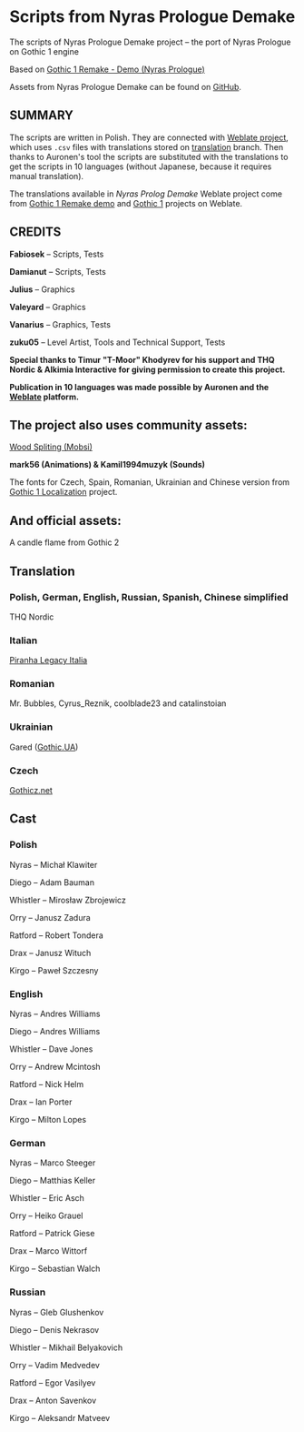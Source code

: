 # Scripts from Nyras Prologue Demake 
The scripts of Nyras Prologue Demake project – the port of Nyras Prologue on Gothic 1 engine

Based on [Gothic 1 Remake - Demo (Nyras Prologue)](https://store.steampowered.com/app/3448280/Gothic_1_Remake__Demo_Nyras_Prologue)

Assets from Nyras Prologue Demake can be found on [GitHub](https://github.com/Nyras-Enjoyers/nyras-prologue-demake-assets).

## SUMMARY

The scripts are written in Polish. They are connected with [Weblate project](https://weblate.cokoliv.eu/projects/nyras-prolog-demake/), which uses `.csv` files with translations stored on [translation](https://github.com/Nyras-Enjoyers/scripts-nyras-prologue-demake/tree/translation/.translations) branch. Then thanks to Auronen's tool the scripts are substituted with the translations to get the scripts in 10 languages (without Japanese, because it requires manual translation).

The translations available in _Nyras Prolog Demake_ Weblate project come from [Gothic 1 Remake demo](https://weblate.cokoliv.eu/projects/gothic-1-remake-demo/) and [Gothic 1](https://weblate.cokoliv.eu/projects/gothic-1/) projects on Weblate.

## CREDITS
**Fabiosek** – Scripts, Tests

**Damianut** – Scripts, Tests

**Julius** – Graphics

**Valeyard** – Graphics

**Vanarius** – Graphics, Tests

**zuku05** – Level Artist, Tools and Technical Support, Tests

**Special thanks to Timur "T-Moor" Khodyrev for his support and THQ Nordic & Alkimia Interactive for giving permission to create this project.**

**Publication in 10 languages was made possible by Auronen and the [Weblate](https://weblate.cokoliv.eu/projects/nyras-prolog-demake/) platform.**

## The project also uses community assets:
[Wood Spliting (Mobsi)](https://www.worldofgothic.de/?go=moddb&action=view&fileID=1316&cat=0&page=0&order=0&searchcat=4)

**mark56 (Animations) & Kamil1994muzyk (Sounds)**

The fonts for Czech, Spain, Romanian, Ukrainian and Chinese version from [Gothic 1 Localization](https://github.com/auronen/Gothic-1-localization) project.

## And official assets:

A candle flame from Gothic 2


## Translation

### Polish, German, English, Russian, Spanish, Chinese simplified

THQ Nordic

### Italian

[Piranha Legacy Italia](https://www.piranhabytesitalia.it/)

### Romanian

Mr. Bubbles, Cyrus_Reznik, coolblade23 and catalinstoian

### Ukrainian

Gared ([Gothic.UA](https://discord.gg/yug8MSm3kj))

### Czech

[Gothicz.net](https://www.gothicz.net/)


## Cast

### Polish
Nyras – Michał Klawiter

Diego – Adam Bauman

Whistler – Mirosław Zbrojewicz

Orry – Janusz Zadura

Ratford – Robert Tondera

Drax – Janusz Wituch

Kirgo – Paweł Szczesny

### English
Nyras – Andres Williams

Diego – Andres Williams

Whistler – Dave Jones

Orry – Andrew Mcintosh

Ratford – Nick Helm

Drax – Ian Porter

Kirgo – Milton Lopes

### German
Nyras – Marco Steeger

Diego – Matthias Keller

Whistler – Eric Asch

Orry – Heiko Grauel

Ratford – Patrick Giese

Drax – Marco Wittorf

Kirgo – Sebastian Walch

### Russian
Nyras – Gleb Glushenkov

Diego – Denis Nekrasov

Whistler – Mikhail Belyakovich

Orry – Vadim Medvedev

Ratford – Egor Vasilyev

Drax – Anton Savenkov

Kirgo – Aleksandr Matveev


